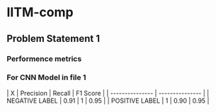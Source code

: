 # IITM-comp
## Problem Statement 1
### Performence metrics 
### For CNN Model in file 1

| X | Precision | Recall | F1 Score |
| --------------- | --------------- | 
| NEGATIVE LABEL | 0.91 | 1 | 0.95 |
| POSITIVE LABEL | 1 | 0.90 | 0.95 |

